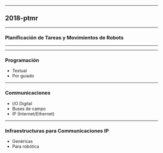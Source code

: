 
----
## 2018-ptmr
----
### Planificación de Tareas y Movimientos de Robots
----
---
### Programación

- Textual
- Por guiado

---
### Communicaciones

- I/O Digital
- Buses de campo
- IP (Internet/Ethernet)

---
### Infraestructuras para Communicaciones IP

- Genéricas
- Para robótica

